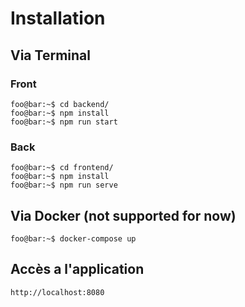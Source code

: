 # Installation

## Via Terminal

### Front
```console
foo@bar:~$ cd backend/
foo@bar:~$ npm install
foo@bar:~$ npm run start
```

### Back
```console
foo@bar:~$ cd frontend/
foo@bar:~$ npm install
foo@bar:~$ npm run serve
```


## Via Docker (not supported for now)
```console
foo@bar:~$ docker-compose up
```

## Accès a l'application
```http
http://localhost:8080
```